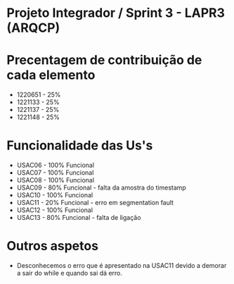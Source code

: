 # Projeto Integrador / Sprint 3 - LAPR3 (ARQCP)


# Precentagem de contribuição de cada elemento
- 1220651 - 25% 
- 1221133 - 25%
- 1221137 - 25%
- 1221148 - 25%

# Funcionalidade das Us's

- USAC06 - 100% Funcional
- USAC07 - 100% Funcional
- USAC08 - 100% Funcional
- USAC09 - 80% Funcional - falta da amostra do timestamp
- USAC10 - 100% Funcional
- USAC11 - 20% Funcional - erro em segmentation fault 
- USAC12 - 100% Funcional
- USAC13 - 80% Funcional - falta de ligação


# Outros aspetos

- Desconhecemos o erro que é apresentado na USAC11 devido a demorar a sair do while e quando sai dá erro.